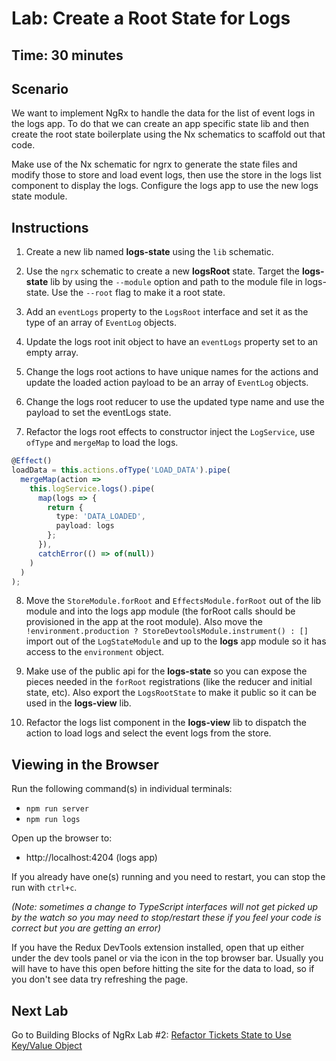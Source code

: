 # Lab: Create a Root State for Logs

## Time: 30 minutes

## Scenario
We want to implement NgRx to handle the data for the list of event logs in the logs app. To do that we can create an app specific state lib and then create the root state boilerplate using the Nx schematics to scaffold out that code.

Make use of the Nx schematic for ngrx to generate the state files and modify those to store and load event logs, then use the store in the logs list component to display the logs. Configure the logs app to use the new logs state module.

## Instructions
1. Create a new lib named **logs-state** using the `lib` schematic.

1. Use the `ngrx` schematic to create a new **logsRoot** state. Target the **logs-state** lib by using the `--module` option and path to the module file in logs-state. Use the `--root` flag to make it a root state.

1. Add an `eventLogs` property to the `LogsRoot` interface and set it as the type of an array of `EventLog` objects.

1. Update the logs root init object to have an `eventLogs` property set to an empty array.

1. Change the logs root actions to have unique names for the actions and update the loaded action payload to be an array of `EventLog` objects.

1. Change the logs root reducer to use the updated type name and use the payload to set the eventLogs state.

1. Refactor the logs root effects to constructor inject the `LogService`, use `ofType` and `mergeMap` to load the logs.
```typescript
@Effect()
loadData = this.actions.ofType('LOAD_DATA').pipe(
  mergeMap(action =>
    this.logService.logs().pipe(
      map(logs => {
        return {
          type: 'DATA_LOADED',
          payload: logs
        };
      }),
      catchError(() => of(null))
    )
  )
);
```

8. Move the `StoreModule.forRoot` and `EffectsModule.forRoot` out of the lib module and into the logs app module (the forRoot calls should be provisioned in the app at the root module). Also move the `!environment.production ? StoreDevtoolsModule.instrument() : []` import out of the `LogStateModule` and up to the **logs** app module so it has access to the `environment` object.

1. Make use of the public api for the **logs-state** so you can expose the pieces needed in the `forRoot` registrations (like the reducer and initial state, etc). Also export the `LogsRootState` to make it public so it can be used in the **logs-view** lib.

1. Refactor the logs list component in the **logs-view** lib to dispatch the action to load logs and select the event logs from the store.

## Viewing in the Browser
Run the following command(s) in individual terminals:
- `npm run server`
- `npm run logs`

Open up the browser to:
- http://localhost:4204 (logs app)

If you already have one(s) running and you need to restart, you can stop the run with `ctrl+c`.

*(Note: sometimes a change to TypeScript interfaces will not get picked up by the watch so you may need to stop/restart these if you feel your code is correct but you are getting an error)*

If you have the Redux DevTools extension installed, open that up either under the dev tools panel or via the icon in the top browser bar. Usually you will have to have this open before hitting the site for the data to load, so if you don't see data try refreshing the page.

## Next Lab
Go to Building Blocks of NgRx Lab #2: [Refactor Tickets State to Use Key/Value Object](lab-2.md)